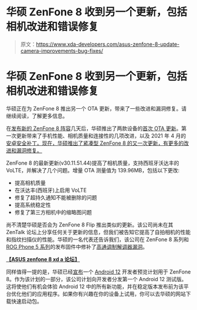 # 华硕 ZenFone 8 收到另一个更新，包括相机改进和错误修复

> 原文：<https://www.xda-developers.com/asus-zenfone-8-update-camera-improvements-bug-fixes/>

# 华硕 ZenFone 8 收到另一个更新，包括相机改进和错误修复

华硕正在为 ZenFone 8 推出另一个 OTA 更新，带来了一些改进和漏洞修复。请继续阅读，了解更多信息。

在[发布新的 ZenFone 8 阵容](https://www.xda-developers.com/asus-zenfone-8/)几天后，华硕推出了两款设备的[首次 OTA 更新](https://www.xda-developers.com/zenfone-8-first-post-launch-update/)。第一次更新带来了手机性能、相机质量和连接性的几项改进，以及 2021 年 4 月的[安卓安全补丁。现在，华硕推出了紧凑型 ZenFone 8 的又一次更新，有更多的改进和漏洞修复。](https://www.xda-developers.com/android-april-2021-security-update/)

ZenFone 8 的最新更新(v30.11.51.44)提高了相机质量，支持西班牙沃达丰的 VoLTE，并解决了几个问题。增量 OTA 测量值为 139.96MB，包括以下更改:

*   提高相机质量
*   在沃达丰(西班牙)上启用 VoLTE
*   修复了超持久通知不能被删除的问题
*   提高系统稳定性
*   修复了第三方相机中的缩略图问题

尚不清楚华硕是否会为 ZenFone 8 Flip 推出类似的更新。该公司尚未在其 ZenTalk 论坛上分享任何关于更新的信息，但我们被告知它提高了自拍相机的性能和指纹扫描仪的性能。华硕的一名代表还告诉我们，该公司在 ZenFone 8 系列和 [ROG Phone 5 系列](https://www.xda-developers.com/asus-rog-phone-5/)的发布固件中修补了[高通调制解调器漏洞](https://www.xda-developers.com/qualcomm-modem-flaw-record-phone-calls/)。

**[【ASUS zenfone 8 xd a 论坛】](https://forum.xda-developers.com/f/asus-zenfone-8.12291/)**

同样值得一提的是，华硕已经[宣布](https://www.xda-developers.com/asus-zenfone-8-android-12-beta/)一个 [Android 12](https://www.xda-developers.com/android-12/) 开发者预览计划用于 ZenFone 8。作为该计划的一部分，该公司计划向开发者分发第一个 Android 12 测试版。这将使他们有机会体验 Android 12 中的所有新功能，并在稳定版本发布前为该平台优化他们的应用程序。如果你有兴趣在你的设备上试用，你可以去华硕的网站下载快速启动包。